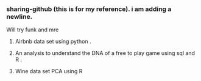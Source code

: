 ### sharing-github (this is for my reference). i am adding a newline.
Will try funk and mre
1. Airbnb data set using python .

2. An analysis to understand the DNA of a free to play game using sql and R .

3. Wine data set PCA using R
